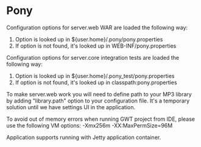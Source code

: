 Pony
====

Configuration options for server.web WAR are loaded the following way:

1. Option is looked up in ${user.home}/.pony/pony.properties
2. If option is not found, it's looked up in WEB-INF/pony.properties

Configuration options for server.core integration tests are loaded the following way:

1. Option is looked up in ${user.home}/.pony\_test/pony.properties
2. If option is not found, it's looked up in classpath:pony.properties

To make server.web work you will need to define path to your MP3 library by adding "library.path" option to your configuration file. It's a temporary solution until we have settings UI in the application.

To avoid out of memory errors when running GWT project from IDE, please use the following VM options: -Xmx256m -XX:MaxPermSize=96M

Application supports running with Jetty application container.

